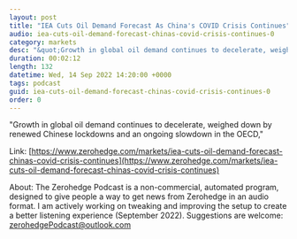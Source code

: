 ```yaml
---
layout: post
title: "IEA Cuts Oil Demand Forecast As China's COVID Crisis Continues"
audio: iea-cuts-oil-demand-forecast-chinas-covid-crisis-continues-0
category: markets
desc: "&quot;Growth in global oil demand continues to decelerate, weighed down by renewed Chinese lockdowns and an ongoing slowdown in the OECD,&quot; "
duration: 00:02:12
length: 132
datetime: Wed, 14 Sep 2022 14:20:00 +0000
tags: podcast
guid: iea-cuts-oil-demand-forecast-chinas-covid-crisis-continues-0
order: 0
---
```

&quot;Growth in global oil demand continues to decelerate, weighed down by renewed Chinese lockdowns and an ongoing slowdown in the OECD,&quot; 

Link: [https://www.zerohedge.com/markets/iea-cuts-oil-demand-forecast-chinas-covid-crisis-continues](https://www.zerohedge.com/markets/iea-cuts-oil-demand-forecast-chinas-covid-crisis-continues)

About: The Zerohedge Podcast is a non-commercial, automated program, designed to give people a way to get news from Zerohedge in an audio format.  I am actively working on tweaking and improving the setup to create a better listening experience (September 2022).  Suggestions are welcome: [zerohedgePodcast@outlook.com](mailto:zerohedgePodcast@outlook.com)